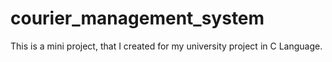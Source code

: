 # courier_management_system
This is a mini project, that I created for my university project in C Language.
